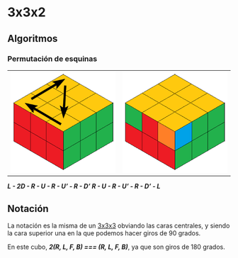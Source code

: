 # 3x3x2

## Algoritmos

### Permutación de esquinas

|||
|---|---|
|<img src="./img/perm_esq1.png" width = 300>|<img src="./img/perm_esq2.png" width = 300>|

***L - 2D - R - U - R - U’ - R - D’ R - U - R - U’ - R - D’ - L***

## Notación

La notación es la misma de un  [3x3x3](../../Cubos/3x3x3/README.md) obviando las caras centrales, y siendo la cara superior una en la que podemos hacer giros de 90 grados.

En este cubo, ***2(R, L, F, B) === (R, L, F, B)***, ya que son giros de 180 grados.
